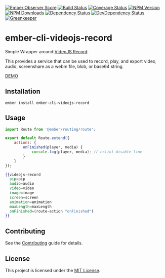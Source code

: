 [![Ember Observer Score](http://emberobserver.com/badges/ember-cli-videojs-record.svg)](http://emberobserver.com/addons/ember-cli-videojs-record)
[![Build Status](https://travis-ci.org/devotox/ember-cli-videojs-record.svg)](http://travis-ci.org/devotox/ember-cli-videojs-record)
[![Coverage Status](https://codecov.io/gh/devotox/ember-cli-videojs-record/branch/master/graph/badge.svg)](https://codecov.io/gh/devotox/ember-cli-videojs-record)
[![NPM Version](https://badge.fury.io/js/ember-cli-videojs-record.svg)](http://badge.fury.io/js/ember-cli-videojs-record)
[![NPM Downloads](https://img.shields.io/npm/dm/ember-cli-videojs-record.svg)](https://www.npmjs.org/package/ember-cli-videojs-record)
[![Dependency Status](https://david-dm.org/devotox/ember-cli-videojs-record.svg)](https://david-dm.org/devotox/ember-cli-videojs-record)
[![DevDependency Status](https://david-dm.org/devotox/ember-cli-videojs-record/dev-status.svg)](https://david-dm.org/devotox/ember-cli-videojs-record#info=devDependencies)
[![Greenkeeper](https://badges.greenkeeper.io/devotox/ember-cli-videojs-record.svg)](https://greenkeeper.io/)

ember-cli-videojs-record
==============================================================================

Simple Wrapper around [VideoJS Record](https://github.com/collab-project/videojs-record).

This provides a service that can be used to record, play, and export video, audio, screenshare as a webm file, blob, or base64 string.

[DEMO](http://devotox.github.io/ember-cli-videojs-record)

Installation
------------------------------------------------------------------------------

```
ember install ember-cli-videojs-record
```

Usage
------------------------------------------------------------------------------

```javascript
import Route from '@ember/routing/route';

export default Route.extend({
	actions: {
		onFinished(player, media) {
			console.log(player, media); // eslint-disable-line
		}
	}
});
```

```handlebars
{{videojs-record
  pip=pip
  audio=audio
  video=video
  image=image
  screen=screen
  animation=animation
  maxLength=maxLength
  onFinished=(route-action "onFinished")
}}
```

Contributing
------------------------------------------------------------------------------

See the [Contributing](CONTRIBUTING.md) guide for details.


License
------------------------------------------------------------------------------

This project is licensed under the [MIT License](LICENSE.md).
